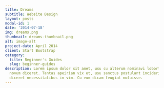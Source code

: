 ```yaml
---
title: Dreams
subtitle: Website Design
layout: posts
modal-id: 1
date: '2014-07-18'
img: dreams.png
thumbnail: dreams-thumbnail.png
alt: image-alt
project-date: April 2014
client: Start Bootstrap
category:
  title: Beginner's Guides
  slug: beginner-guides
description: Lorem ipsum dolor sit amet, usu cu alterum nominavi lobortis. At duo
  novum diceret. Tantas apeirian vix et, usu sanctus postulant inciderint ut, populo
  diceret necessitatibus in vim. Cu eum dicam feugiat noluisse.
---
```


